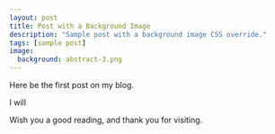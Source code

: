```yaml
---
layout: post
title: Post with a Background Image
description: "Sample post with a background image CSS override."
tags: [sample post]
image:
  background: abstract-3.png
---
```


Here be the first post on my blog.

I will 


Wish you a good reading, and thank you for visiting.

